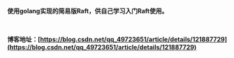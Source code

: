 **使用golang实现的简易版Raft，供自己学习入门Raft使用。**

<br>

**博客地址：[https://blog.csdn.net/qq_49723651/article/details/121887729](https://blog.csdn.net/qq_49723651/article/details/121887729)**
